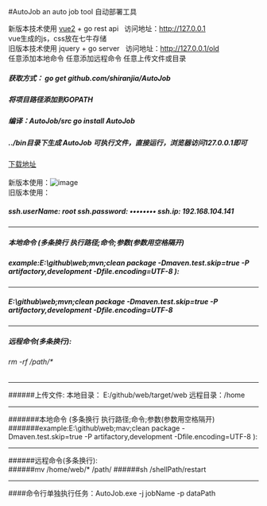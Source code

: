#AutoJob
an auto job tool  自动部署工具</br>

新版本技术使用 [vue2](https://github.com/shiranjia/AutoJob-vue "AutoJob-vue") + go rest api   访问地址：http://127.0.0.1</br>
vue生成的js，css放在七牛存储</br>
旧版本技术使用 jquery + go server   访问地址：http://127.0.0.1/old</br>
任意添加本地命令
任意添加远程命令
任意上传文件或目录</br>

##### 获取方式： go get github.com/shiranjia/AutoJob</br>
##### 将项目路径添加到GOPATH</br>
##### 编译：AutoJob/src go install AutoJob</br>
##### ../bin目录下生成 AutoJob 可执行文件，直接运行，浏览器访问127.0.0.1即可</br>
[下载地址](https://github.com/shiranjia/AutoJob/releases  "releases")</br></br>
新版本使用：![image](https://github.com/shiranjia/AutoJob/blob/master/resources/20170105150404.png)</br>
旧版本使用： </br>
##### ssh.userName: root ssh.password: ••••••••  ssh.ip:  192.168.104.141

--------------------------------------------------------------------------------------------------------------------------------------

##### 本地命令 (多条换行 执行路径;命令;参数(参数用空格隔开)
##### example:E:\github\web;mvn;clean package -Dmaven.test.skip=true -P artifactory,development -Dfile.encoding=UTF-8 ): </br>
--------------------------------------------------------------------------------------------------------------------------------------
##### E:\github\web;mvn;clean package -Dmaven.test.skip=true -P artifactory,development -Dfile.encoding=UTF-8 

--------------------------------------------------------------------------------------------------------------------------------------
##### 远程命令(多条换行):
###### rm -rf /path/*

--------------------------------------------------------------------------------------------------------------------------------------

######上传文件: 本地目录： E:/github/web/target/web 远程目录：/home

--------------------------------------------------------------------------------------------------------------------------------------

#######本地命令 (多条换行 执行路径;命令;参数(参数用空格隔开)
#######example:E:\github\web;mav;clean package -Dmaven.test.skip=true -P artifactory,development -Dfile.encoding=UTF-8 ): 

--------------------------------------------------------------------------------------------------------------------------------------

######远程命令(多条换行):  
######mv /home/web/* /path/
######sh /shellPath/restart

--------------------------------------------------------------------------------------------------------------------------------------

####命令行单独执行任务：AutoJob.exe -j jobName -p dataPath
